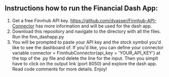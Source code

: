 ## Instructions how to run the Financial Dash App:

1) Get a free Finnhub API key. https://github.com/dvasser/Finnhub-API-Connector has more information and will be used for the dash app.
2) Download this repository and navigate to the directory with all the files. Run the finn_dashapp.py
3) You will be prompted to paste your API key and the stock symbol you'd like to see the dashboard of. If you'd like, you can define your connector variable connector = FinnhubConnector(api_key = 'YOUR_API_KEY') at the top of the .py file and delete the line for the input. Then you simplt have to click on the output link (port 8050) and explore the dash app. Read code comments for more details. Enjoy!
